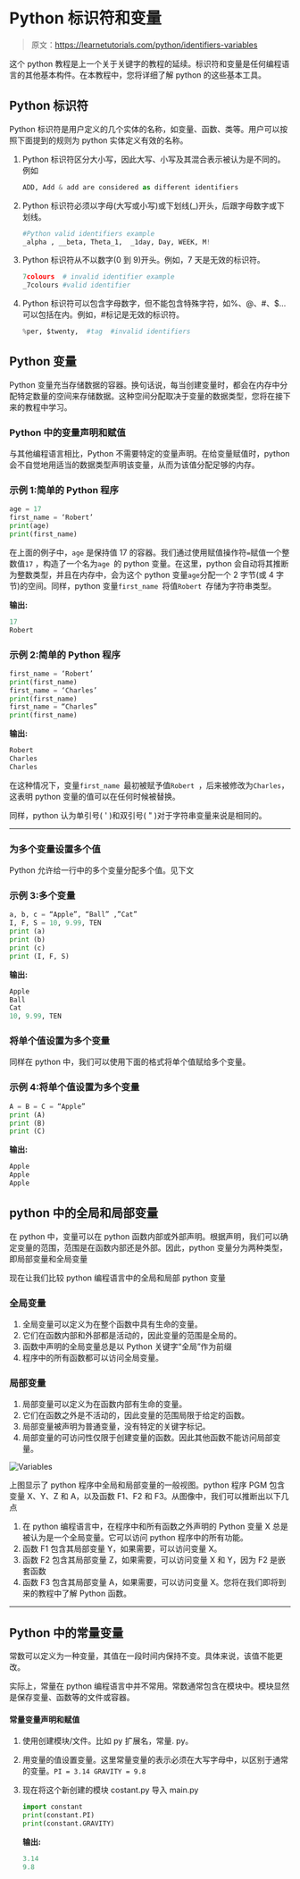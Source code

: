 # Python 标识符和变量

> 原文：<https://learnetutorials.com/python/identifiers-variables>

这个 python 教程是上一个关于关键字的教程的延续。标识符和变量是任何编程语言的其他基本构件。在本教程中，您将详细了解 python 的这些基本工具。

## Python 标识符

Python 标识符是用户定义的几个实体的名称，如变量、函数、类等。用户可以按照下面提到的规则为 python 实体定义有效的名称。

1.  Python 标识符区分大小写，因此大写、小写及其混合表示被认为是不同的。例如

    ```py
    ADD, Add & add are considered as different identifiers

    ```

2.  Python 标识符必须以字母(大写或小写)或下划线(_)开头，后跟字母数字或下划线。

    ```py
    #Python valid identifiers example  
    _alpha , __beta, Theta_1,  _1day, Day, WEEK, M!

    ```

3.  Python 标识符从不以数字(0 到 9)开头。例如，7 天是无效的标识符。

    ```py
    7colours  # invalid identifier example
    _7colours #valid identifier
    ```

4.  Python 标识符可以包含字母数字，但不能包含特殊字符，如%、@、#、$...可以包括在内。例如，#标记是无效的标识符。

    ```py
    %per, $twenty,  #tag  #invalid identifiers
    ```

## Python 变量

Python 变量充当存储数据的容器。换句话说，每当创建变量时，都会在内存中分配特定数量的空间来存储数据。这种空间分配取决于变量的数据类型，您将在接下来的教程中学习。

### Python 中的变量声明和赋值

与其他编程语言相比，Python 不需要特定的变量声明。在给变量赋值时，python 会不自觉地用适当的数据类型声明该变量，从而为该值分配足够的内存。

### 示例 1:简单的 Python 程序

```py
age = 17
first_name = ‘Robert’
print(age)
print(first_name) 

```

在上面的例子中，`age` 是保持值 17 的容器。我们通过使用赋值操作符`=`赋值一个整数值`17` ，构造了一个名为`age `的 python 变量。在这里，python 会自动将其推断为整数类型，并且在内存中，会为这个 python 变量`age`分配一个 2 字节(或 4 字节)的空间。同样，python 变量`first_name `将值`Robert `存储为字符串类型。

**输出:**

```py
17
Robert 
```

### 示例 2:简单的 Python 程序

```py
first_name = ‘Robert’
print(first_name)
first_name = ‘Charles’
print(first_name)
first_name = “Charles”
print(first_name) 

```

**输出:**

```py
Robert
Charles
Charles 
```

在这种情况下，变量`first_name `最初被赋予值`Robert `，后来被修改为`Charles`，这表明 python 变量的值可以在任何时候被替换。

同样，python 认为单引号( ' )和双引号( " )对于字符串变量来说是相同的。

* * *

### 为多个变量设置多个值

Python 允许给一行中的多个变量分配多个值。见下文

### 示例 3:多个变量

```py
a, b, c = “Apple”, “Ball” ,”Cat”
I, F, S = 10, 9.99, TEN
print (a)
print (b)
print (c)
print (I, F, S) 

```

**输出:**

```py
Apple
Ball
Cat
10, 9.99, TEN 
```

### 将单个值设置为多个变量

同样在 python 中，我们可以使用下面的格式将单个值赋给多个变量。

### 示例 4:将单个值设置为多个变量

```py
A = B = C = “Apple” 
print (A)
print (B)
print (C)

```

**输出:**

```py
Apple
Apple
Apple 
```

## python 中的全局和局部变量

在 python 中，变量可以在 python 函数内部或外部声明。根据声明，我们可以确定变量的范围，范围是在函数内部还是外部。因此，python 变量分为两种类型，即局部变量和全局变量

现在让我们比较 python 编程语言中的全局和局部 python 变量

### 全局变量

1.  全局变量可以定义为在整个函数中具有生命的变量。
2.  它们在函数内部和外部都是活动的，因此变量的范围是全局的。
3.  函数中声明的全局变量总是以 Python 关键字“全局”作为前缀
4.  程序中的所有函数都可以访问全局变量。

### 局部变量

1.  局部变量可以定义为在函数内部有生命的变量。
2.  它们在函数之外是不活动的，因此变量的范围局限于给定的函数。
3.  局部变量被声明为普通变量，没有特定的关键字标记。
4.  局部变量的可访问性仅限于创建变量的函数。因此其他函数不能访问局部变量。

![Variables](img/0504701ee993b41600570c09d5898e7c.png)

上图显示了 python 程序中全局和局部变量的一般视图。python 程序 PGM 包含变量 X、Y、Z 和 A，以及函数 F1、F2 和 F3。从图像中，我们可以推断出以下几点

1.  在 python 编程语言中，在程序中和所有函数之外声明的 Python 变量 X 总是被认为是一个全局变量。它可以访问 python 程序中的所有功能。
2.  函数 F1 包含其局部变量 Y，如果需要，可以访问变量 X。
3.  函数 F2 包含其局部变量 Z，如果需要，可以访问变量 X 和 Y，因为 F2 是嵌套函数
4.  函数 F3 包含其局部变量 A，如果需要，可以访问变量 X。您将在我们即将到来的教程中了解 Python 函数。

* * *

## Python 中的常量变量

常数可以定义为一种变量，其值在一段时间内保持不变。具体来说，该值不能更改。

实际上，常量在 python 编程语言中并不常用。常数通常包含在模块中。模块显然是保存变量、函数等的文件或容器。

#### 常量变量声明和赋值

1.  使用创建模块/文件。比如 py 扩展名，常量. py。
2.  用变量的值设置变量。这里常量变量的表示必须在大写字母中，以区别于通常的变量。`PI = 3.14 GRAVITY = 9.8`
3.  现在将这个新创建的模块 costant.py 导入 main.py

    ```py
    import constant
    print(constant.PI)
    print(constant.GRAVITY) 

    ```

    **输出:**

    ```py
    3.14
    9.8 
    ```
